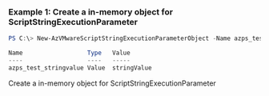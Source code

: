 ### Example 1: Create a in-memory object for ScriptStringExecutionParameter
```powershell
PS C:\> New-AzVMwareScriptStringExecutionParameterObject -Name azps_test_stringvalue -Type Value -Value "stringValue"

Name                  Type   Value
----                  ----   -----
azps_test_stringvalue Value  stringValue
```

Create a in-memory object for ScriptStringExecutionParameter